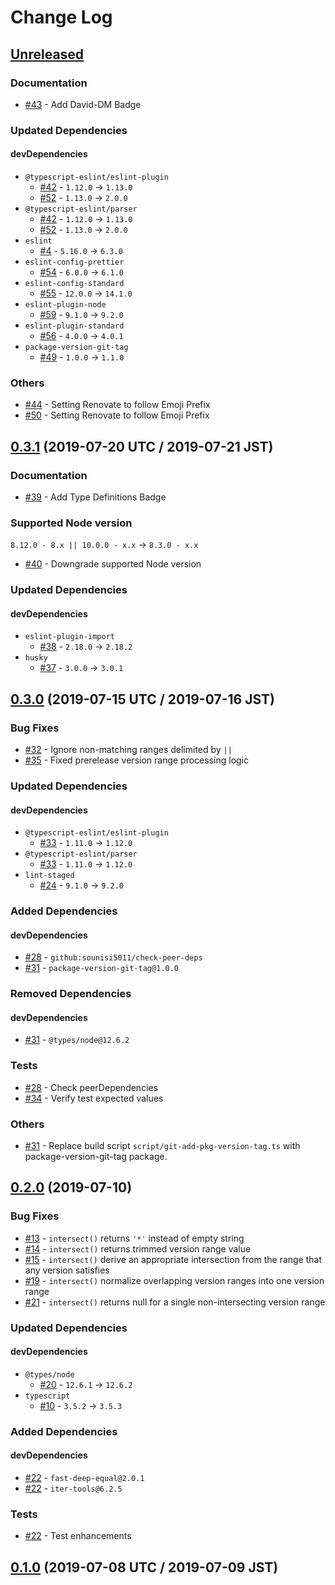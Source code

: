 # Change Log

## [Unreleased]

### Documentation

* [#43] - Add David-DM Badge

### Updated Dependencies

#### devDependencies

* `@typescript-eslint/eslint-plugin`
    * [#42] - `1.12.0` -> `1.13.0`
    * [#52] - `1.13.0` -> `2.0.0`
* `@typescript-eslint/parser`
    * [#42] - `1.12.0` -> `1.13.0`
    * [#52] - `1.13.0` -> `2.0.0`
* `eslint`
    * [#4] - `5.16.0` -> `6.3.0`
* `eslint-config-prettier`
    * [#54] - `6.0.0` -> `6.1.0`
* `eslint-config-standard`
    * [#55] - `12.0.0` -> `14.1.0`
* `eslint-plugin-node`
    * [#59] - `9.1.0` -> `9.2.0`
* `eslint-plugin-standard`
    * [#56] - `4.0.0` -> `4.0.1`
* `package-version-git-tag`
    * [#49] - `1.0.0` -> `1.1.0`

### Others

* [#44] - Setting Renovate to follow Emoji Prefix
* [#50] - Setting Renovate to follow Emoji Prefix

[Unreleased]: https://github.com/sounisi5011/semver-range-intersect/compare/v0.3.1...HEAD
[#4]:  https://github.com/sounisi5011/semver-range-intersect/pull/4
[#42]: https://github.com/sounisi5011/semver-range-intersect/pull/42
[#43]: https://github.com/sounisi5011/semver-range-intersect/pull/43
[#44]: https://github.com/sounisi5011/semver-range-intersect/pull/44
[#49]: https://github.com/sounisi5011/semver-range-intersect/pull/49
[#50]: https://github.com/sounisi5011/semver-range-intersect/pull/50
[#52]: https://github.com/sounisi5011/semver-range-intersect/pull/52
[#54]: https://github.com/sounisi5011/semver-range-intersect/pull/54
[#55]: https://github.com/sounisi5011/semver-range-intersect/pull/55
[#56]: https://github.com/sounisi5011/semver-range-intersect/pull/56
[#59]: https://github.com/sounisi5011/semver-range-intersect/pull/59

## [0.3.1] (2019-07-20 UTC / 2019-07-21 JST)

### Documentation

* [#39] - Add Type Definitions Badge

### Supported Node version

`8.12.0 - 8.x || 10.0.0 - x.x` -> `8.3.0 - x.x`

* [#40] - Downgrade supported Node version

### Updated Dependencies

#### devDependencies

* `eslint-plugin-import`
    * [#38] - `2.18.0` -> `2.18.2`
* `husky`
    * [#37] - `3.0.0` -> `3.0.1`

[0.3.1]: https://github.com/sounisi5011/semver-range-intersect/compare/v0.3.0...v0.3.1
[#37]: https://github.com/sounisi5011/semver-range-intersect/pull/37
[#38]: https://github.com/sounisi5011/semver-range-intersect/pull/38
[#39]: https://github.com/sounisi5011/semver-range-intersect/pull/39
[#40]: https://github.com/sounisi5011/semver-range-intersect/pull/40

## [0.3.0] (2019-07-15 UTC / 2019-07-16 JST)

### Bug Fixes

* [#32] - Ignore non-matching ranges delimited by `||`
* [#35] - Fixed prerelease version range processing logic

### Updated Dependencies

#### devDependencies

* `@typescript-eslint/eslint-plugin`
    * [#33] - `1.11.0` -> `1.12.0`
* `@typescript-eslint/parser`
    * [#33] - `1.11.0` -> `1.12.0`
* `lint-staged`
    * [#24] - `9.1.0` -> `9.2.0`

### Added Dependencies

#### devDependencies

* [#28] - `github:sounisi5011/check-peer-deps`
* [#31] - `package-version-git-tag@1.0.0`

### Removed Dependencies

#### devDependencies

* [#31] - `@types/node@12.6.2`

### Tests

* [#28] - Check peerDependencies
* [#34] - Verify test expected values

### Others

* [#31] - Replace build script `script/git-add-pkg-version-tag.ts` with package-version-git-tag package.

[0.3.0]: https://github.com/sounisi5011/semver-range-intersect/compare/v0.2.0...v0.3.0
[#24]: https://github.com/sounisi5011/semver-range-intersect/pull/24
[#28]: https://github.com/sounisi5011/semver-range-intersect/pull/28
[#31]: https://github.com/sounisi5011/semver-range-intersect/pull/31
[#32]: https://github.com/sounisi5011/semver-range-intersect/pull/32
[#33]: https://github.com/sounisi5011/semver-range-intersect/pull/33
[#34]: https://github.com/sounisi5011/semver-range-intersect/pull/34
[#35]: https://github.com/sounisi5011/semver-range-intersect/pull/35

## [0.2.0] (2019-07-10)

### Bug Fixes

* [#13] - `intersect()` returns `'*'` instead of empty string
* [#14] - `intersect()` returns trimmed version range value
* [#15] - `intersect()` derive an appropriate intersection from the range that any version satisfies
* [#19] - `intersect()` normalize overlapping version ranges into one version range
* [#21] - `intersect()` returns null for a single non-intersecting version range

### Updated Dependencies

#### devDependencies

* `@types/node`
    * [#20] - `12.6.1` -> `12.6.2`
* `typescript`
    * [#10] - `3.5.2` -> `3.5.3`

### Added Dependencies

#### devDependencies

* [#22] - `fast-deep-equal@2.0.1`
* [#22] - `iter-tools@6.2.5`

### Tests

* [#22] - Test enhancements

[#10]: https://github.com/sounisi5011/semver-range-intersect/pull/10
[#13]: https://github.com/sounisi5011/semver-range-intersect/pull/13
[#14]: https://github.com/sounisi5011/semver-range-intersect/pull/14
[#15]: https://github.com/sounisi5011/semver-range-intersect/pull/15
[#19]: https://github.com/sounisi5011/semver-range-intersect/pull/19
[#20]: https://github.com/sounisi5011/semver-range-intersect/pull/20
[#21]: https://github.com/sounisi5011/semver-range-intersect/pull/21
[#22]: https://github.com/sounisi5011/semver-range-intersect/pull/22
[0.2.0]: https://github.com/sounisi5011/semver-range-intersect/compare/v0.1.0...v0.2.0

## [0.1.0] (2019-07-08 UTC / 2019-07-09 JST)

[0.1.0]: https://github.com/sounisi5011/semver-range-intersect/compare/v0.0.0...v0.1.0
